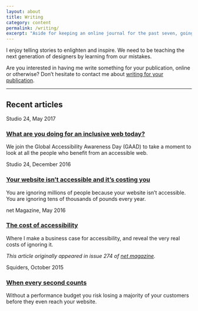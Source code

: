 ```yaml
---
layout: about
title: Writing
category: content
permalink: /writing/
excerpt: "Aside for keeping an online journal for the past seven, going on eight years, I sometimes have the honour of writing elsewhere."
---
```

I enjoy telling stories to enlighten and inspire. We need to be teaching the next generation of designers by learning from our mistakes.

Are you interested in having me write something for your publication, online or otherwise? Don&rsquo;t hesitate to contact me about <a href="mailto:carloserikssonconsultancy@gmail.com" class="link--tertiary">writing for your publication</a>.

<hr>

<h2 class="visuallyhidden">Recent articles</h2>

<div class="article-preview">
  <span class="timestamp">Studio 24, May 2017</span>

  <h3 class="h3 no-margin"><a href="http://www.studio24.net/blog/what-are-you-doing-for-an-inclusive-web-today/">What are you doing for an inclusive web today?</a></h3>

  <p>We join the Global Accessibility Awareness Day (GAAD) to take a moment to look at all the people who benefit from an accessible web.</p>
</div>

<div class="article-preview">
  <span class="timestamp">Studio 24, December 2016</span>

  <h3 class="h3 no-margin"><a href="http://www.studio24.net/blog/your-website-isnt-accessible-and-its-costing-you/">Your website isn’t accessible and it’s costing you</a></h3>

  <p>You are ignoring millions of people because your website isn’t accessible. You are ignoring tens of thousands of pounds every year.</p>
</div>

<div class="article-preview">
	<span class="timestamp">net Magazine, May 2016</span>

   <h3 class="h3 no-margin"><a href="https://medium.com/net-magazine/the-cost-of-accessibility-90c875420239#.h3jncilu1">The cost of accessibility</a></h3>

   <p>Where I make a business case for accessibility, and reveal the very real costs of ignoring it.</p>
  <p><em>This article originally appeared in issue 274 of <a href="http://www.creativebloq.com/netmag/issue-274-101517513">net magazine</a>.</em></p>
</div>

<div class="article-preview">
	<span class="timestamp">Squiders, October 2015</span>

   <h3 class="h3 no-margin"><a href="http://www.squiders.com/web-design-articles/when-every-second-counts/">When every second counts</a></h3>

   <p>Without a performance budget you risk losing a majority of your customers before they even reach your website.</p>
</div>
